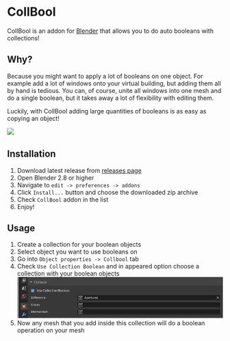 # CollBool
CollBool is an addon for [Blender](https://blender.org/) that allows you to do auto booleans with collections!

## Why?

Because you might want to apply a lot of booleans on one object. For example add a lot of windows onto your virtual building, but adding them all by hand is tedious. You can, of course, unite all windows into one mesh and do a single boolean, but it takes away a lot of flexibility with editing them.

Luckily, with CollBool adding large quantities of booleans is as easy as copying an object!

![](./imgs/demo.gif)

## Installation

1. Download latest release from [releases page](https://github.com/cmd410/CollBool/releases)
2. Open Blender 2.8 or higher
3. Navigate to `edit -> preferences -> addons`
4. Click `Install...` button and choose the downloaded zip archive
5. Check `CollBool` addon in the list
6. Enjoy!

## Usage

1. Create a collection for your boolean objects
2. Select object you want to use booleans on
3. Go into `Object properties -> Collbool` tab
4. Check `Use Collection Boolean` and in appeared option choose a collection with your boolean objects ![](./imgs/where.png)
5. Now any mesh that you add inside this collection will do a boolean operation on your mesh
